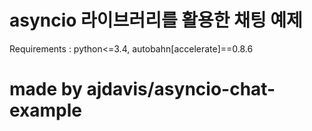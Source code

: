 
# asyncio 라이브러리를 활용한 채팅 예제

Requirements : python<=3.4, autobahn[accelerate]==0.8.6

# made by ajdavis/asyncio-chat-example
